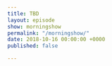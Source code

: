 ```yaml
---
title: TBD
layout: episode
show: morningshow
permalink: "/morningshow/"
date: 2018-10-16 00:00:00 +0000
published: false

---
```

